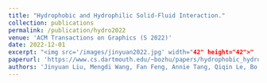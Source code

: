 ```yaml
---
title: "Hydrophobic and Hydrophilic Solid-Fluid Interaction."
collection: publications
permalink: /publication/hydro2022 
venue: 'ACM Transactions on Graphics (S 2022)'
date: 2022-12-01
excerpt: "<img src='/images/jinyuan2022.jpg' width="42" height="42">"
paperurl: 'https://www.cs.dartmouth.edu/~bozhu/papers/hydrophobic_hydrophilic_sfi.pdf'
authors: 'Jinyuan Liu, Mengdi Wang, Fan Feng, Annie Tang, Qiqin Le, Bo Zhu'
---
```

